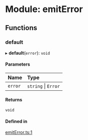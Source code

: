 # Module: emitError

## Functions

### default

▸ **default**(`error`): `void`

#### Parameters

| Name | Type |
| :------ | :------ |
| `error` | `string` \| `Error` |

#### Returns

`void`

#### Defined in

[emitError.ts:1](https://github.com/Altamoon/altamoon/blob/b1afd68/app/api/emitError.ts#L1)
